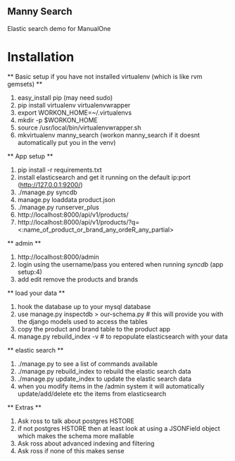 Manny Search
------------

Elastic search demo for ManualOne


Installation
============

** Basic setup if you have not installed virtualenv (which is like rvm gemsets) **

1. easy_install pip (may need sudo)
2. pip install virtualenv virtualenvwrapper
3. export WORKON_HOME=~/.virtualenvs
4. mkdir -p $WORKON_HOME
5. source /usr/local/bin/virtualenvwrapper.sh
6. mkvirtualenv manny_search (workon manny_search if it doesnt automatically put you in the venv)

** App setup **

1. pip install -r requirements.txt
2. install elasticsearch and get it running on the default ip:port (http://127.0.0.1:9200/)
4. ./manage.py syncdb
5. manage.py loaddata product.json
6. ./manage.py runserver_plus
7. http://localhost:8000/api/v1/products/
8. http://localhost:8000/api/v1/products/?q=<:name_of_product_or_brand_any_ordeR_any_partial>

** admin **

1. http://localhost:8000/admin
2. login using the username/pass you entered when running *syncdb* (app setup:4)
3. add edit remove the products and brands

** load your data **

1. hook the database up to your mysql database
1. use manage.py inspectdb > our-schema.py  # this will provide you with the django models used to access the tables
3. copy the product and brand table to the product app
4. manage.py rebuild_index -v  # to repopulate elasticsearch with your data

** elastic search **

1. ./manage.py to see a list of commands available
2. ./manage.py rebuild_index to rebuild the elastic search data
3. ./manage.py update_index to update the elastic search data
4. when you modify items in the /admin system it will automatically update/add/delete etc the items from elasticsearch

** Extras **

1. Ask ross to talk about postgres HSTORE
2. if not postgres HSTORE then at least look at using a JSONField object which makes the schema more mallable
3. Ask ross about advanced indexing and filtering
4. Ask ross if none of this makes sense